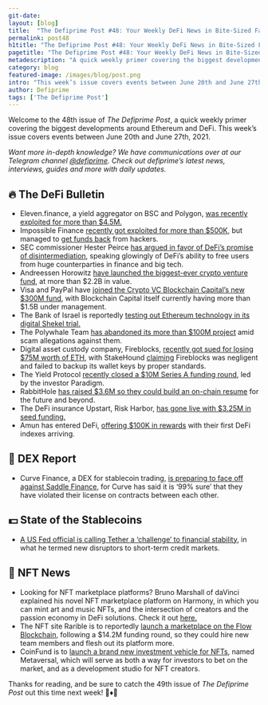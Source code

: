 ```yaml
---
git-date:
layout: [blog]
title:  "The Defiprime Post #48: Your Weekly DeFi News in Bite-Sized Fashion"
permalink: post48
h1title: "The Defiprime Post #48: Your Weekly DeFi News in Bite-Sized Fashion"
pagetitle: "The Defiprime Post #48: Your Weekly DeFi News in Bite-Sized Fashion"
metadescription: "A quick weekly primer covering the biggest developments around Ethereum and DeFi. This week’s issue covers events between June 20th and June 27th, 2021"
category: blog
featured-image: /images/blog/post.png
intro: "This week’s issue covers events between June 20th and June 27th, 2021"
author: Defiprime
tags: ['The Defiprime Post']
---
```


Welcome to the 48th issue of _The Defiprime Post_, a quick weekly primer covering the biggest developments around Ethereum and DeFi. This week’s issue covers events between June 20th and June 27th, 2021.

_Want more in-depth knowledge? We have communications over at our Telegram channel [@defiprime](https://t.me/defiprime). Check out defiprime’s latest news, interviews, guides and more with daily updates._


## 🔥 The DeFi Bulletin

*   Eleven.finance, a yield aggregator on BSC and Polygon, [was recently exploited for more than $4.5M.](https://www.rekt.news/11-rekt/)
*   Impossible Finance [recently got exploited for more than $500K](https://decrypt.co/74105/binance-smart-chain-defi-project-impossible-finance-hacked), but managed to [get funds back](https://twitter.com/JohnDoughBull/status/1408439515056951301) from hackers. 
*   SEC commissioner Hester Peirce [has argued in favor of DeFi’s promise of disintermediation](https://www.theblockcrypto.com/linked/109343/sec-commissioner-hester-peirce-argues-in-favor-of-defis-promise-of-disintermediation?utm_source=rss&utm_medium=rss), speaking glowingly of DeFi’s ability to free users from huge counterparties in finance and big tech.
*   Andreessen Horowitz [have launched the biggest-ever crypto venture fund](https://cointelegraph.com/news/andreessen-horowitz-launches-biggest-ever-crypto-venture-fund-at-2-2b), at more than $2.2B in value.
*   Visa and PayPal have [joined the Crypto VC Blockchain Capital’s new $300M fund](https://www.coindesk.com/visa-paypal-join-crypto-vc-blockchain-capitals-new-300m-fund), with Blockchain Capital itself currently having more than $1.5B under management.
*   The Bank of Israel is reportedly [testing out Ethereum technology in its digital Shekel trial.](https://www.bloomberg.com/news/articles/2021-06-23/bank-of-israel-to-use-ethereum-tech-for-digital-shekel-globes)
*   The Polywhale Team [has abandoned its more than $100M project](https://cryptobriefing.com/polywhale-team-abandon-100m-project-amid-scam-allegations) amid scam allegations against them.
*   Digital asset custody company, Fireblocks, [recently got sued for losing $75M worth of ETH](https://www.calcalistech.com/ctech/articles/0,7340,L-3910671,00.html), with StakeHound [claiming](https://stakehound.com/blog-post/fireblocks-eth-2-key-management-incident/) Fireblocks was negligent and failed to backup its wallet keys by proper standards. 
*   The Yield Protocol [recently closed a $10M Series A funding round](https://medium.com/yield-protocol/yield-closes-10mm-funding-round-led-by-paradigm-7e456e72b5e3), led by the investor Paradigm.
*   RabbitHole [has raised $3.6M so they could build an on-chain resume](https://rabbithole.mirror.xyz/ZYcTE1mh5TxpGNHEPWon8KH7R3MlllJE4VhG_yJIr-M?s=09) for the future and beyond.
*   The DeFi insurance Upstart, Risk Harbor, [has gone live with $3.25M in seed funding.](https://www.coindesk.com/defi-insurance-upstart-risk-harbor-goes-live-with-3-25m-in-seed-funding)
*   Amun has entered DeFi, [offering $100K in rewards](https://blog.zerion.io/amun-enters-defi-offering-100-000-in-blue-chip-rewards-998bd3c2a154) with their first DeFi indexes arriving.


## 💱 DEX Report

*   Curve Finance, a DEX for stablecoin trading, [is preparing to face off against Saddle Finance](https://cointelegraph.com/news/daos-prepare-to-face-off-would-vigorous-ip-battles-be-good-for-defi), for Curve has said it is ‘99% sure’ that they have violated their license on contracts between each other.


## 💵 State of the Stablecoins

*   [A US Fed official is calling Tether a ‘challenge’ to financial stability](https://www.coindesk.com/us-fed-official-calls-tether-a-challenge-to-financial-stability), in what he termed new disruptors to short-term credit markets.


## 💎 NFT News

*   Looking for NFT marketplace platforms? Bruno Marshall of daVinci explained his novel NFT marketplace platform on Harmony, in which you can mint art and music NFTs, and the intersection of creators and the passion economy in DeFi solutions. Check it out [here.](https://defiprime.com/davinci)
*   The NFT site Rarible is to reportedly [launch a marketplace on the Flow Blockchain](https://www.coindesk.com/nft-rarible-marketplace-series-a-14m-venrock-coinfund), following a $14.2M funding round, so they could hire new team members and flesh out its platform more.
*   CoinFund is to [launch a brand new investment vehicle for NFTs](https://www.theblockcrypto.com/linked/109792/coinfund-set-to-launch-new-investment-vehicle-for-nfts), named Metaversal, which will serve as both a way for investors to bet on the market, and as a development studio for NFT creators.

Thanks for reading, and be sure to catch the 49th issue of _The Defiprime Post_ out this time next week! 👋♦️👋